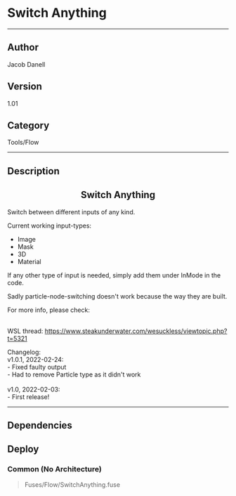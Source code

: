 # Switch Anything
___

## Author
Jacob Danell

## Version
1.01

## Category
Tools/Flow

___

## Description
<center><h2>Switch Anything</h2></center>
<p>Switch between different inputs of any kind.</p>

<p>Current working input-types:
<ul>
	<li>Image</li>
	<li>Mask</li>
	<li>3D</li>
	<li>Material</li>
</ul>
</p>
<p>If any other type of input is needed, simply add them under InMode in the code.</p>
<p>Sadly particle-node-switching doesn't work because the way they are built.</p>

<p>For more info, please check:</p>

<br>WSL thread: <a href="https://www.steakunderwater.com/wesuckless/viewtopic.php?t=5321">https://www.steakunderwater.com/wesuckless/viewtopic.php?t=5321</a></br>


<p>
Changelog:<br/>
v1.0.1, 2022-02-24:<br />
- Fixed faulty output<br />
- Had to remove Particle type as it didn't work<br />
<br />
v1.0, 2022-02-03:<br />
- First release!<br />
</p>

___

## Dependencies

## Deploy

### Common (No Architecture)

> Fuses/Flow/SwitchAnything.fuse  

